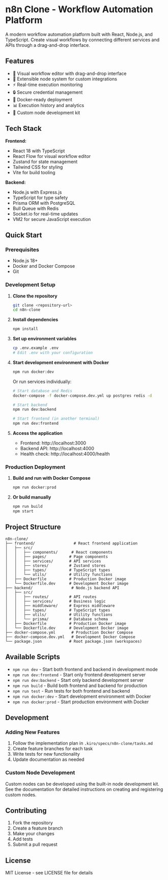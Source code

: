 # n8n Clone - Workflow Automation Platform

A modern workflow automation platform built with React, Node.js, and TypeScript. Create visual workflows by connecting different services and APIs through a drag-and-drop interface.

## Features

- 🎨 Visual workflow editor with drag-and-drop interface
- 🔧 Extensible node system for custom integrations
- ⚡ Real-time execution monitoring
- 🔒 Secure credential management
- 🐳 Docker-ready deployment
- 📊 Execution history and analytics
- 🔌 Custom node development kit

## Tech Stack

**Frontend:**
- React 18 with TypeScript
- React Flow for visual workflow editor
- Zustand for state management
- Tailwind CSS for styling
- Vite for build tooling

**Backend:**
- Node.js with Express.js
- TypeScript for type safety
- Prisma ORM with PostgreSQL
- Bull Queue with Redis
- Socket.io for real-time updates
- VM2 for secure JavaScript execution

## Quick Start

### Prerequisites

- Node.js 18+
- Docker and Docker Compose
- Git

### Development Setup

1. **Clone the repository**
   ```bash
   git clone <repository-url>
   cd n8n-clone
   ```

2. **Install dependencies**
   ```bash
   npm install
   ```

3. **Set up environment variables**
   ```bash
   cp .env.example .env
   # Edit .env with your configuration
   ```

4. **Start development environment with Docker**
   ```bash
   npm run docker:dev
   ```

   Or run services individually:
   ```bash
   # Start database and Redis
   docker-compose -f docker-compose.dev.yml up postgres redis -d
   
   # Start backend
   npm run dev:backend
   
   # Start frontend (in another terminal)
   npm run dev:frontend
   ```

5. **Access the application**
   - Frontend: http://localhost:3000
   - Backend API: http://localhost:4000
   - Health check: http://localhost:4000/health

### Production Deployment

1. **Build and run with Docker Compose**
   ```bash
   npm run docker:prod
   ```

2. **Or build manually**
   ```bash
   npm run build
   npm start
   ```

## Project Structure

```
n8n-clone/
├── frontend/                 # React frontend application
│   ├── src/
│   │   ├── components/      # React components
│   │   ├── pages/          # Page components
│   │   ├── services/       # API services
│   │   ├── stores/         # Zustand stores
│   │   ├── types/          # TypeScript types
│   │   └── utils/          # Utility functions
│   ├── Dockerfile          # Production Docker image
│   └── Dockerfile.dev      # Development Docker image
├── backend/                 # Node.js backend API
│   ├── src/
│   │   ├── routes/         # API routes
│   │   ├── services/       # Business logic
│   │   ├── middleware/     # Express middleware
│   │   ├── types/          # TypeScript types
│   │   ├── utils/          # Utility functions
│   │   └── prisma/         # Database schema
│   ├── Dockerfile          # Production Docker image
│   └── Dockerfile.dev      # Development Docker image
├── docker-compose.yml       # Production Docker Compose
├── docker-compose.dev.yml   # Development Docker Compose
└── package.json            # Root package.json (workspaces)
```

## Available Scripts

- `npm run dev` - Start both frontend and backend in development mode
- `npm run dev:frontend` - Start only frontend development server
- `npm run dev:backend` - Start only backend development server
- `npm run build` - Build both frontend and backend for production
- `npm run test` - Run tests for both frontend and backend
- `npm run docker:dev` - Start development environment with Docker
- `npm run docker:prod` - Start production environment with Docker

## Development

### Adding New Features

1. Follow the implementation plan in `.kiro/specs/n8n-clone/tasks.md`
2. Create feature branches for each task
3. Write tests for new functionality
4. Update documentation as needed

### Custom Node Development

Custom nodes can be developed using the built-in node development kit. See the documentation for detailed instructions on creating and registering custom nodes.

## Contributing

1. Fork the repository
2. Create a feature branch
3. Make your changes
4. Add tests
5. Submit a pull request

## License

MIT License - see LICENSE file for details